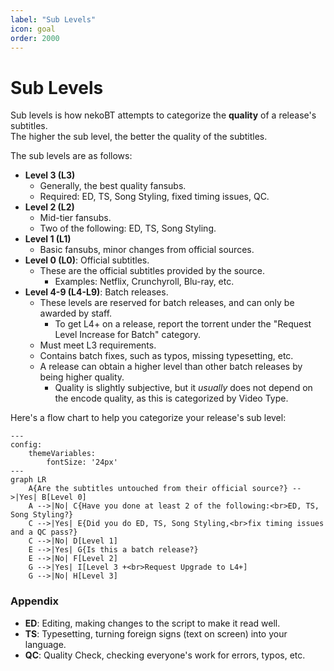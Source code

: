 ```yaml
---
label: "Sub Levels"
icon: goal
order: 2000
---
```

# Sub Levels

Sub levels is how nekoBT attempts to categorize the **quality** of a release's subtitles.<br>
The higher the sub level, the better the quality of the subtitles.<br>

The sub levels are as follows:
- **Level 3 (L3)**
    - Generally, the best quality fansubs.
    - Required: ED, TS, Song Styling, fixed timing issues, QC.
- **Level 2 (L2)**
    - Mid-tier fansubs.
    - Two of the following: ED, TS, Song Styling.
- **Level 1 (L1)**
    - Basic fansubs, minor changes from official sources.
- **Level 0 (L0)**: Official subtitles.
    - These are the official subtitles provided by the source.
        - Examples: Netflix, Crunchyroll, Blu-ray, etc.
- **Level 4-9 (L4-L9)**: Batch releases.
    - These levels are reserved for batch releases, and can only be awarded by staff.
        - To get L4+ on a release, report the torrent under the "Request Level Increase for Batch" category.
    - Must meet L3 requirements.
    - Contains batch fixes, such as typos, missing typesetting, etc.
    - A release can obtain a higher level than other batch releases by being higher quality.
        - Quality is slightly subjective, but it *usually* does not depend on the encode quality, as this is categorized by Video Type.

Here's a flow chart to help you categorize your release's sub level:

```mermaid
---
config:
    themeVariables:
        fontSize: '24px'
---
graph LR
    A{Are the subtitles untouched from their official source?} -->|Yes| B[Level 0]
    A -->|No| C{Have you done at least 2 of the following:<br>ED, TS, Song Styling?}
    C -->|Yes| E{Did you do ED, TS, Song Styling,<br>fix timing issues and a QC pass?}
    C -->|No| D[Level 1]
    E -->|Yes| G{Is this a batch release?}
    E -->|No| F[Level 2]
    G -->|Yes| I[Level 3 +<br>Request Upgrade to L4+]
    G -->|No| H[Level 3]
```


### Appendix
- **ED**: Editing, making changes to the script to make it read well.
- **TS**: Typesetting, turning foreign signs (text on screen) into your language.
- **QC**: Quality Check, checking everyone's work for errors, typos, etc.